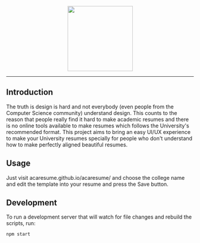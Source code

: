<p align="center"><img src="https://user-images.githubusercontent.com/30543444/92985805-b4fd5700-f4d3-11ea-9ee8-948f71a4978c.png" align="center" width="175"></p>
<hr>

## Introduction
The truth is design is hard and not everybody (even people from the Computer Science community) understand design. This counts to the reason that people really find it hard to make academic resumes and there is no online tools available to make resumes which follows the University's recommended format. This project aims to bring an easy UI/UX experience to make your University resumes specially for people who don't understand how to make perfectly aligned beautiful resumes.

## Usage
Just visit acaresume.github.io/acaresume/ and choose the college name and edit the template into your resume and press the Save button.

## Development

To run a development server that will watch for file changes and rebuild the scripts, run:

```
npm start
```
